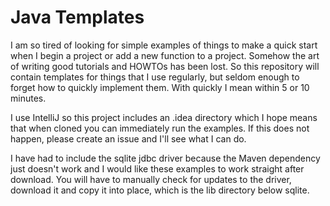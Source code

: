 # Java Templates

I am so tired of looking for simple examples of things to make a quick start when 
I begin a project or add a new function to a project. Somehow the art of writing 
good tutorials and HOWTOs has been lost. So this repository will contain templates 
for things that I use regularly, but seldom enough to forget how to quickly implement 
them. With quickly I mean within 5 or 10 minutes.

I use IntelliJ so this project includes an .idea directory which I hope means that when
cloned you can immediately run the examples. If this does not happen, please create
an issue and I'll see what I can do.

I have had to include the sqlite jdbc driver because the Maven dependency just doesn't 
work and I would like these examples to work straight after download. You will have to 
manually check for updates to the driver, download it and copy it into place, which is the 
lib directory below sqlite.